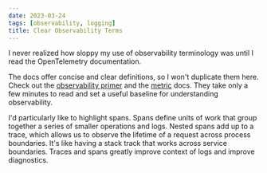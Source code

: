 ```yaml
---
date: 2023-03-24
tags: [observability, logging]
title: Clear Observability Terms
---
```


I never realized how sloppy my use of observability terminology was until I read the OpenTelemetry documentation.
<!--more-->

The docs offer concise and clear definitions, so I won't duplicate them here.
Check out the [observability primer](https://opentelemetry.io/docs/concepts/observability-primer/) and the [metric](https://opentelemetry.io/docs/concepts/signals/metrics/) docs. They take only a few minutes to read and set a useful baseline for understanding observability.

I'd particularly like to highlight spans. Spans define units of work that group together a series of smaller operations and logs. Nested spans add up to a trace, which allows us to observe the lifetime of a request across process boundaries. It's like having a stack track that works across service boundaries. Traces and spans greatly improve context of logs and improve diagnostics.